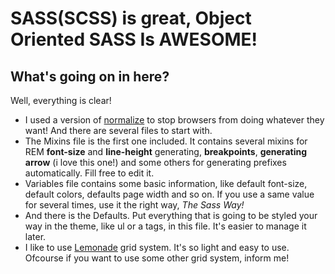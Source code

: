 # SASS(SCSS) is great, Object Oriented SASS Is AWESOME!
## What's going on in here?
Well, everything is clear! 
- I used a version of [normalize](https://github.com/kristerkari/normalize.scss) to stop browsers from doing whatever they want! And there are several files to start with.
- The Mixins file is the first one included. It contains several mixins for REM **font-size** and **line-height** generating, **breakpoints**, **generating arrow** (i love this one!) and some others for generating prefixes automatically. Fill free to edit it.
- Variables file contains some basic information, like default font-size, default colors, defaults page width and so on. If you use a same value for several times, use it the right way, *The Sass Way!*
- And there is the Defaults. Put everything that is going to be styled your way in the theme, like ul or a tags, in this file. It's easier to manage it later.
- I like to use [Lemonade](https://github.com/dope/lemonade) grid system. It's so light and easy to use. Ofcourse if you want to use some other grid system, inform me!

